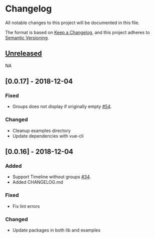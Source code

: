 # Changelog

All notable changes to this project will be documented in this file.

The format is based on [Keep a Changelog](https://keepachangelog.com/en/1.0.0/),
and this project adheres to [Semantic Versioning](https://semver.org/spec/v2.0.0.html).

## [Unreleased]

NA

## [0.0.17] - 2018-12-04

### Fixed

- Groups does not display if originally empty [#54](https://github.com/alexcode/vue2vis/issues/54).

### Changed

- Cleanup examples directory
- Update dependencies with vue-cli

## [0.0.16] - 2018-12-04

### Added

- Support Timeline without groups [#34](https://github.com/alexcode/vue2vis/pull/34).
- Added CHANGELOG.md

### Fixed

- Fix lint errors

### Changed

- Update packages in both lib and examples

[unreleased]: https://github.com/alexcode/vue2vis/compare/v0.0.17...HEAD
[0.0.15]: https://github.com/alexcode/vue2vis/compare/v0.0.16...v0.0.17
[0.0.15]: https://github.com/alexcode/vue2vis/compare/v0.0.15...v0.0.16
[0.0.14]: https://github.com/alexcode/vue2vis/compare/v0.0.13...v0.0.14
[0.0.13]: https://github.com/alexcode/vue2vis/compare/v0.0.12...v0.0.13
[0.0.12]: https://github.com/alexcode/vue2vis/compare/v0.0.11...v0.0.12
[0.0.11]: https://github.com/alexcode/vue2vis/compare/v0.0.10...v0.0.11
[0.0.10]: https://github.com/alexcode/vue2vis/compare/v0.0.9...v0.0.10
[0.0.9]: https://github.com/alexcode/vue2vis/compare/v0.0.8...v0.0.9
[0.0.8]: https://github.com/alexcode/vue2vis/compare/v0.0.7...v0.0.8
[0.0.7]: https://github.com/alexcode/vue2vis/compare/v0.0.6...v0.0.7
[0.0.6]: https://github.com/alexcode/vue2vis/compare/v0.0.5...v0.0.6
[0.0.5]: https://github.com/alexcode/vue2vis/compare/v0.0.4...v0.0.5
[0.0.4]: https://github.com/alexcode/vue2vis/compare/v0.0.3...v0.0.4
